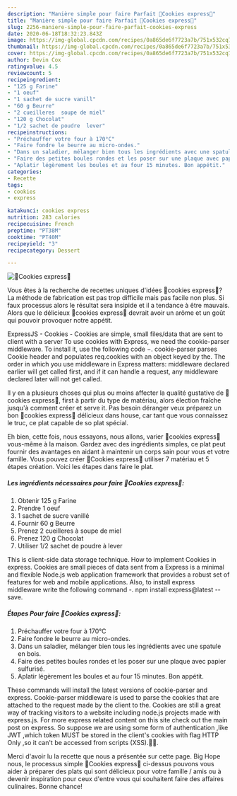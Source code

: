 ```yaml
---
description: "Manière simple pour faire Parfait 🍪Cookies express🍪"
title: "Manière simple pour faire Parfait 🍪Cookies express🍪"
slug: 2256-maniere-simple-pour-faire-parfait-cookies-express
date: 2020-06-18T18:32:23.843Z
image: https://img-global.cpcdn.com/recipes/0a865de6f7723a7b/751x532cq70/🍪cookies-express🍪-photo-principale-de-la-recette.jpg
thumbnail: https://img-global.cpcdn.com/recipes/0a865de6f7723a7b/751x532cq70/🍪cookies-express🍪-photo-principale-de-la-recette.jpg
cover: https://img-global.cpcdn.com/recipes/0a865de6f7723a7b/751x532cq70/🍪cookies-express🍪-photo-principale-de-la-recette.jpg
author: Devin Cox
ratingvalue: 4.5
reviewcount: 5
recipeingredient:
- "125 g Farine"
- "1 oeuf"
- "1 sachet de sucre vanill"
- "60 g Beurre"
- "2 cueilleres  soupe de miel"
- "120 g Chocolat"
- "1/2 sachet de poudre  lever"
recipeinstructions:
- "Préchauffer votre four à 170°C"
- "Faire fondre le beurre au micro-ondes."
- "Dans un saladier, mélanger bien tous les ingrédients avec une spatule en bois."
- "Faire des petites boules rondes et les poser sur une plaque avec papier sulfurisé."
- "Aplatir légèrement les boules et au four 15 minutes. Bon appétit."
categories:
- Recette
tags:
- cookies
- express

katakunci: cookies express 
nutrition: 283 calories
recipecuisine: French
preptime: "PT38M"
cooktime: "PT40M"
recipeyield: "3"
recipecategory: Dessert

---
```



![🍪Cookies express🍪](https://img-global.cpcdn.com/recipes/0a865de6f7723a7b/751x532cq70/🍪cookies-express🍪-photo-principale-de-la-recette.jpg)

Vous êtes à la recherche de recettes uniques d'idées 🍪cookies express🍪? La méthode de fabrication est pas trop difficile mais pas facile non plus. Si faux processus alors le résultat sera insipide et il a tendance à être mauvais. Alors que le délicieux 🍪cookies express🍪 devrait avoir un arôme et un goût qui pouvoir provoquer notre appétit.

ExpressJS - Cookies - Cookies are simple, small files/data that are sent to client with a server To use cookies with Express, we need the cookie-parser middleware. To install it, use the following code −. cookie-parser parses Cookie header and populates req.cookies with an object keyed by the. The order in which you use middleware in Express matters: middleware declared earlier will get called first, and if it can handle a request, any middleware declared later will not get called.

Il y en a plusieurs choses qui plus ou moins affecter la qualité gustative de 🍪cookies express🍪, first à partir du type de matériau, alors élection fraîche jusqu'à comment créer et serve it. Pas besoin déranger veux préparez un bon 🍪cookies express🍪 délicieux dans house, car tant que vous connaissez le truc, ce plat capable de so plat spécial.


Eh bien, cette fois, nous essayons, nous allons, varier 🍪cookies express🍪 vous-même à la maison. Gardez avec des ingrédients simples, ce plat peut fournir des avantages en aidant à maintenir un corps sain pour vous et votre famille. Vous pouvez créer 🍪Cookies express🍪 utiliser 7 matériau et 5 étapes création. Voici les étapes dans faire le plat.

<!--inarticleads1-->

##### Les ingrédients nécessaires pour faire 🍪Cookies express🍪:

1. Obtenir 125 g Farine
1. Prendre 1 oeuf
1.  1 sachet de sucre vanillé
1. Fournir 60 g Beurre
1. Prenez 2 cueilleres à soupe de miel
1. Prenez 120 g Chocolat
1. Utiliser 1/2 sachet de poudre à lever


This is client-side data storage technique. How to implement Cookies in express. Cookies are small pieces of data sent from a Express is a minimal and flexible Node.js web application framework that provides a robust set of features for web and mobile applications. Also, to install express middleware write the following command -. npm install express@latest --save. 

<!--inarticleads2-->

##### Étapes Pour faire 🍪Cookies express🍪:

1. Préchauffer votre four à 170°C
1. Faire fondre le beurre au micro-ondes.
1. Dans un saladier, mélanger bien tous les ingrédients avec une spatule en bois.
1. Faire des petites boules rondes et les poser sur une plaque avec papier sulfurisé.
1. Aplatir légèrement les boules et au four 15 minutes. Bon appétit.


These commands will install the latest versions of cookie-parser and express. Cookie-parser middleware is used to parse the cookies that are attached to the request made by the client to the. Cookies are still a great way of tracking visitors to a website including node.js projects made with express.js. For more express related content on this site check out the main post on express. So suppose we are using some form of authentication ,like JWT ,which token MUST be stored in the client&#39;s cookies with flag HTTP Only ,so it can&#39;t be accessed from scripts (XSS).🐱‍💻. 


Merci d'avoir lu la recette que nous a présentée sur cette page. Big Hope nous, le processus simple 🍪Cookies express🍪 ci-dessus pouvons vous aider à préparer des plats qui sont délicieux pour votre famille / amis ou à devenir inspiration pour ceux d'entre vous qui souhaitent faire des affaires culinaires. Bonne chance!
